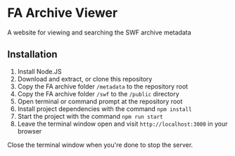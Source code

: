 # FA Archive Viewer

A website for viewing and searching the SWF archive metadata

## Installation

1. Install Node.JS
2. Download and extract, or clone this repository
3. Copy the FA archive folder `/metadata` to the repository root
4. Copy the FA archive folder `/swf` to the `/public` directory
5. Open terminal or command prompt at the repository root
6. Install project dependencies with the command `npm install`
7. Start the project with the command `npm run start`
8. Leave the terminal window open and visit `http://localhost:3000` in your browser

Close the terminal window when you're done to stop the server.
